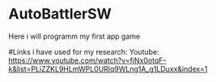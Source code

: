 # AutoBattlerSW
Here i will programm my first app game






#Links i have used for my research:
Youtube:
https://www.youtube.com/watch?v=fjNx0otqF-k&list=PLiZZKL9HLmWPL0URlq9WLng1A_g1LDuxx&index=1
